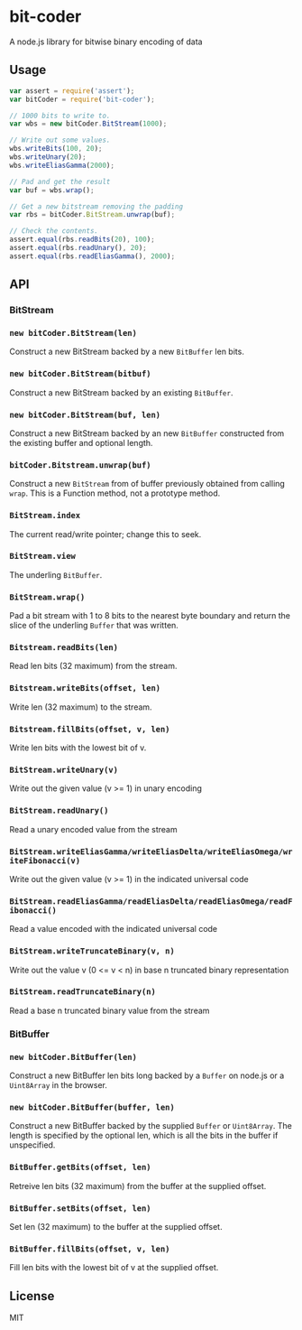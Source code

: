 bit-coder
=========

A node.js library for bitwise binary encoding of data

## Usage

```javascript
var assert = require('assert');
var bitCoder = require('bit-coder');

// 1000 bits to write to.
var wbs = new bitCoder.BitStream(1000);

// Write out some values.
wbs.writeBits(100, 20);
wbs.writeUnary(20);
wbs.writeEliasGamma(2000);

// Pad and get the result
var buf = wbs.wrap();

// Get a new bitstream removing the padding
var rbs = bitCoder.BitStream.unwrap(buf);

// Check the contents.
assert.equal(rbs.readBits(20), 100);
assert.equal(rbs.readUnary(), 20);
assert.equal(rbs.readEliasGamma(), 2000);
```

## API

### BitStream
### `new bitCoder.BitStream(len)`
Construct a new BitStream backed by a new `BitBuffer` len bits.

### `new bitCoder.BitStream(bitbuf)`
Construct a new BitStream backed by an existing `BitBuffer`.

### `new bitCoder.BitStream(buf, len)`
Construct a new BitStream backed by an new `BitBuffer`
constructed from the existing buffer and optional length.

### `bitCoder.Bitstream.unwrap(buf)`
Construct a new `BitStream` from of buffer previously obtained
from calling `wrap`. This is a Function method, not a prototype method.

### `BitStream.index`
The current read/write pointer; change this to seek.

### `BitStream.view`
The underling `BitBuffer`.

### `BitStream.wrap()`
Pad a bit stream with 1 to 8 bits to the nearest byte boundary and return
the slice of the underling `Buffer` that was written.

### `Bitstream.readBits(len)`
Read len bits (32 maximum) from the stream.

### `Bitstream.writeBits(offset, len)`
Write len (32 maximum) to the stream.

### `Bitstream.fillBits(offset, v, len)`
Write len bits with the lowest bit of v.

### `BitStream.writeUnary(v)`
Write out the given value (v >= 1) in unary encoding

### `BitStream.readUnary()`
Read a unary encoded value from the stream

### `BitStream.writeEliasGamma/writeEliasDelta/writeEliasOmega/writeFibonacci(v)`
Write out the given value (v >= 1) in the indicated universal code

### `BitStream.readEliasGamma/readEliasDelta/readEliasOmega/readFibonacci()`
Read a value encoded with the indicated universal code

### `BitStream.writeTruncateBinary(v, n)`
Write out the value v (0 <= v < n) in base n truncated binary representation

### `BitStream.readTruncateBinary(n)`
Read a base n truncated binary value from the stream

### BitBuffer
### `new bitCoder.BitBuffer(len)`
Construct a new BitBuffer len bits long backed by a `Buffer` on
node.js or a `Uint8Array` in the browser.

### `new bitCoder.BitBuffer(buffer, len)`
Construct a new BitBuffer backed by the supplied `Buffer` or `Uint8Array`.
The length is specified by the optional len, which is all the bits in
the buffer if unspecified.

### `BitBuffer.getBits(offset, len)`
Retreive len bits (32 maximum) from the buffer at the supplied offset.

### `BitBuffer.setBits(offset, len)`
Set len (32 maximum) to the buffer at the supplied offset.

### `BitBuffer.fillBits(offset, v, len)`
Fill len bits with the lowest bit of v at the supplied offset.


## License

  MIT
